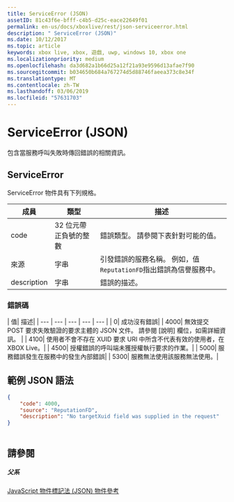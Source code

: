 ```yaml
---
title: ServiceError (JSON)
assetID: 81c43f6e-bfff-c4b5-d25c-eace22649f01
permalink: en-us/docs/xboxlive/rest/json-serviceerror.html
description: " ServiceError (JSON)"
ms.date: 10/12/2017
ms.topic: article
keywords: xbox live, xbox, 遊戲, uwp, windows 10, xbox one
ms.localizationpriority: medium
ms.openlocfilehash: da3d682a1b66d25a12f21a93e9596d13afae7f90
ms.sourcegitcommit: b034650b684a767274d5d88746faeea373c8e34f
ms.translationtype: MT
ms.contentlocale: zh-TW
ms.lasthandoff: 03/06/2019
ms.locfileid: "57631703"
---
```

# <a name="serviceerror-json"></a>ServiceError (JSON)
包含當服務呼叫失敗時傳回錯誤的相關資訊。 
<a id="ID4EN"></a>

 
## <a name="serviceerror"></a>ServiceError
 
ServiceError 物件具有下列規格。
 
| 成員| 類型| 描述| 
| --- | --- | --- | 
| code| 32 位元帶正負號的整數 | 錯誤類型。 請參閱下表針對可能的值。 | 
| 來源| 字串 | 引發錯誤的服務名稱。 例如，值<code>ReputationFD</code>指出錯誤為信譽服務中。 | 
| description| 字串| 錯誤的描述。 | 
 
<a id="ID4EBC"></a>

 
### <a name="error-codes"></a>錯誤碼
 
| 值| 描述| 
| --- | --- | --- | --- | --- | 
| 0| 成功沒有錯誤| 
| 4000| 無效提交 POST 要求失敗驗證的要求主體的 JSON 文件。 請參閱 [說明] 欄位，如需詳細資訊。 | 
| 4100| 使用者不會不存在 XUID 要求 URI 中所含不代表有效的使用者，在 XBOX Live。| 
| 4500| 授權錯誤的呼叫端未獲授權執行要求的作業。| 
| 5000| 服務錯誤發生在服務中的發生內部錯誤| 
| 5300| 服務無法使用該服務無法使用。| 
   
<a id="ID4EQE"></a>

 
## <a name="sample-json-syntax"></a>範例 JSON 語法
 

```json
{
    "code": 4000,
    "source": "ReputationFD",
    "description": "No targetXuid field was supplied in the request"
}
    
```

  
<a id="ID4EZE"></a>

 
## <a name="see-also"></a>請參閱
 
<a id="ID4E2E"></a>

 
##### <a name="parent"></a>父系 

[JavaScript 物件標記法 (JSON) 物件參考](atoc-xboxlivews-reference-json.md)

   